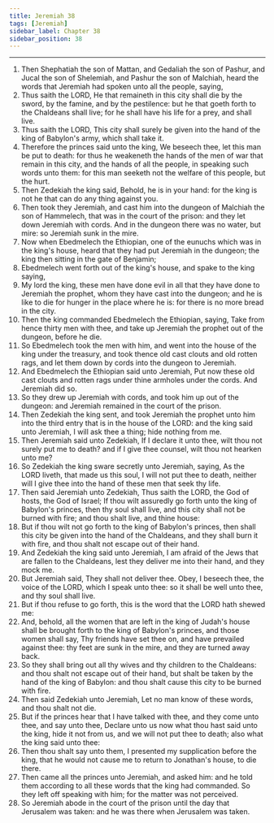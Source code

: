 ```yaml
---
title: Jeremiah 38
tags: [Jeremiah]
sidebar_label: Chapter 38
sidebar_position: 38
---
```


---
1. Then Shephatiah the son of Mattan, and Gedaliah the son of Pashur, and Jucal the son of Shelemiah, and Pashur the son of Malchiah, heard the words that Jeremiah had spoken unto all the people, saying,
2. Thus saith the LORD, He that remaineth in this city shall die by the sword, by the famine, and by the pestilence: but he that goeth forth to the Chaldeans shall live; for he shall have his life for a prey, and shall live.
3. Thus saith the LORD, This city shall surely be given into the hand of the king of Babylon's army, which shall take it.
4. Therefore the princes said unto the king, We beseech thee, let this man be put to death: for thus he weakeneth the hands of the men of war that remain in this city, and the hands of all the people, in speaking such words unto them: for this man seeketh not the welfare of this people, but the hurt.
5. Then Zedekiah the king said, Behold, he is in your hand: for the king is not he that can do any thing against you.
6. Then took they Jeremiah, and cast him into the dungeon of Malchiah the son of Hammelech, that was in the court of the prison: and they let down Jeremiah with cords. And in the dungeon there was no water, but mire: so Jeremiah sunk in the mire.
7. Now when Ebedmelech the Ethiopian, one of the eunuchs which was in the king's house, heard that they had put Jeremiah in the dungeon; the king then sitting in the gate of Benjamin;
8. Ebedmelech went forth out of the king's house, and spake to the king saying,
9. My lord the king, these men have done evil in all that they have done to Jeremiah the prophet, whom they have cast into the dungeon; and he is like to die for hunger in the place where he is: for there is no more bread in the city.
10. Then the king commanded Ebedmelech the Ethiopian, saying, Take from hence thirty men with thee, and take up Jeremiah the prophet out of the dungeon, before he die.
11. So Ebedmelech took the men with him, and went into the house of the king under the treasury, and took thence old cast clouts and old rotten rags, and let them down by cords into the dungeon to Jeremiah.
12. And Ebedmelech the Ethiopian said unto Jeremiah, Put now these old cast clouts and rotten rags under thine armholes under the cords. And Jeremiah did so.
13. So they drew up Jeremiah with cords, and took him up out of the dungeon: and Jeremiah remained in the court of the prison.
14. Then Zedekiah the king sent, and took Jeremiah the prophet unto him into the third entry that is in the house of the LORD: and the king said unto Jeremiah, I will ask thee a thing; hide nothing from me.
15. Then Jeremiah said unto Zedekiah, If I declare it unto thee, wilt thou not surely put me to death? and if I give thee counsel, wilt thou not hearken unto me?
16. So Zedekiah the king sware secretly unto Jeremiah, saying, As the LORD liveth, that made us this soul, I will not put thee to death, neither will I give thee into the hand of these men that seek thy life.
17. Then said Jeremiah unto Zedekiah, Thus saith the LORD, the God of hosts, the God of Israel; If thou wilt assuredly go forth unto the king of Babylon's princes, then thy soul shall live, and this city shall not be burned with fire; and thou shalt live, and thine house:
18. But if thou wilt not go forth to the king of Babylon's princes, then shall this city be given into the hand of the Chaldeans, and they shall burn it with fire, and thou shalt not escape out of their hand.
19. And Zedekiah the king said unto Jeremiah, I am afraid of the Jews that are fallen to the Chaldeans, lest they deliver me into their hand, and they mock me.
20. But Jeremiah said, They shall not deliver thee. Obey, I beseech thee, the voice of the LORD, which I speak unto thee: so it shall be well unto thee, and thy soul shall live.
21. But if thou refuse to go forth, this is the word that the LORD hath shewed me:
22. And, behold, all the women that are left in the king of Judah's house shall be brought forth to the king of Babylon's princes, and those women shall say, Thy friends have set thee on, and have prevailed against thee: thy feet are sunk in the mire, and they are turned away back.
23. So they shall bring out all thy wives and thy children to the Chaldeans: and thou shalt not escape out of their hand, but shalt be taken by the hand of the king of Babylon: and thou shalt cause this city to be burned with fire.
24. Then said Zedekiah unto Jeremiah, Let no man know of these words, and thou shalt not die.
25. But if the princes hear that I have talked with thee, and they come unto thee, and say unto thee, Declare unto us now what thou hast said unto the king, hide it not from us, and we will not put thee to death; also what the king said unto thee:
26. Then thou shalt say unto them, I presented my supplication before the king, that he would not cause me to return to Jonathan's house, to die there.
27. Then came all the princes unto Jeremiah, and asked him: and he told them according to all these words that the king had commanded. So they left off speaking with him; for the matter was not perceived.
28. So Jeremiah abode in the court of the prison until the day that Jerusalem was taken: and he was there when Jerusalem was taken.